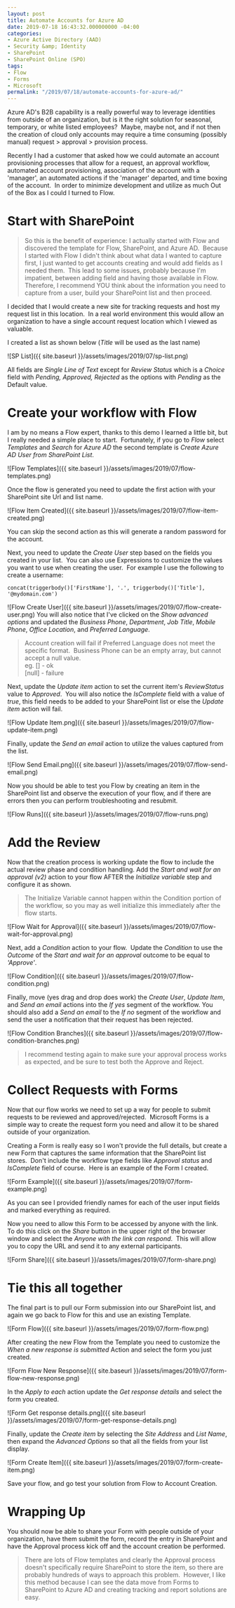 ```yaml
---
layout: post
title: Automate Accounts for Azure AD
date: 2019-07-18 16:43:32.000000000 -04:00
categories:
- Azure Active Directory (AAD)
- Security &amp; Identity
- SharePoint
- SharePoint Online (SPO)
tags:
- Flow
- Forms
- Microsoft
permalink: "/2019/07/18/automate-accounts-for-azure-ad/"
---
```

Azure AD's B2B capability is a really powerful way to leverage identities from outside of an organization, but is it the right solution for seasonal, temporary, or white listed employees?&nbsp; Maybe, maybe not, and if not then the creation of cloud only accounts may require a time consuming (possibly manual) request \> approval \> provision process.

Recently I had a customer that asked how we could automate an account provisioning processes that allow for a request, an approval workflow, automated account provisioning, association of the account with a 'manager', an automated actions if the 'manager' departed, and time boxing of the account.&nbsp; In order to minimize development and utilize as much Out of the Box as I could I turned to Flow.

# Start with SharePoint

> So this is the benefit of experience: I actually started with Flow and discovered the template for Flow, SharePoint, and Azure AD.&nbsp; Because I started with Flow I didn't think about what data I wanted to capture first, I just wanted to get accounts creating and would add fields as I needed them.&nbsp; This lead to some issues, probably because I'm impatient, between adding field and having those available in Flow.&nbsp; Therefore, I recommend YOU think about the information you need to capture from a user, build your SharePoint list and then proceed.

I decided that I would create a new site for tracking requests and host my request list in this location.&nbsp; In a real world environment this would allow an organization to have a single account request location which I viewed as valuable.

I created a list as shown below (_Title_ will be used as the last name)

![SP List]({{ site.baseurl }}/assets/images/2019/07/sp-list.png)

All fields are _Single Line of Text_ except for _Review Status_ which is a _Choice_ field with _Pending, Approved, Rejected_ as the options with _Pending_ as the Default value.

# Create your workflow with Flow

I am by no means a Flow expert, thanks to this demo I learned a little bit, but I really needed a simple place to start.&nbsp; Fortunately, if you go to _Flow_ select _Templates_ and _Search_ for _Azure AD_ the second template is _Create Azure AD User from SharePoint List_.

![Flow Templates]({{ site.baseurl }}/assets/images/2019/07/flow-templates.png)

Once the flow is generated you need to update the first action with your SharePoint site Url and list name.

![Flow Item Created]({{ site.baseurl }}/assets/images/2019/07/flow-item-created.png)

You can skip the second action as this will generate a random password for the account.

Next, you need to update the _Create User_ step based on the fields you created in your list.&nbsp; You can also use Expressions to customize the values you want to use when creating the user.&nbsp; For example I use the following to create a username:

```
concat(triggerbody()['FirstName'], '.', triggerbody()['Title'], '@mydomain.com')
```

![Flow Create User]({{ site.baseurl }}/assets/images/2019/07/flow-create-user.png)&nbsp;You will also notice that I've clicked on the _Show advanced options_ and updated the _Business Phone_, _Department_, _Job Title_, _Mobile Phone_, _Office Location_, and _Preferred Language_.

> Account creation will fail if Preferred Language does not meet the specific format.&nbsp; Business Phone can be an empty array, but cannot accept a null value.  
> eg. [] - ok  
> [null] - failure

Next, update the _Update item_ action to set the current item's _ReviewStatus_ value to _Approved_.&nbsp; You will also notice the _IsComplete_ field with a value of _true_, this field needs to be added to your SharePoint list or else the _Update item_ action will fail.

![Flow Update Item.png]({{ site.baseurl }}/assets/images/2019/07/flow-update-item.png)

Finally, update the _Send an email_ action to utilize the values captured from the list.

![Flow Send Email.png]({{ site.baseurl }}/assets/images/2019/07/flow-send-email.png)

Now you should be able to test you Flow by creating an item in the SharePoint list and observe the execution of your flow, and if there are errors then you can perform troubleshooting and resubmit.

![Flow Runs]({{ site.baseurl }}/assets/images/2019/07/flow-runs.png)

# Add the Review

Now that the creation process is working update the flow to include the actual review phase and condition handling.&nbsp;Add the _Start and wait for an approval (v2)_ action to your flow AFTER the _Initialize variable_ step and configure it as shown.

> The Initialize Variable cannot happen within the Condition portion of the workflow, so you may as well initialize this immediately after the flow starts.

![Flow Wait for Approval]({{ site.baseurl }}/assets/images/2019/07/flow-wait-for-approval.png)

Next, add a _Condition_ action to your flow.&nbsp; Update the _Condition_ to use the _Outcome_ of the _Start and wait for an approval_ outcome to be equal to _'Approve'_.

![Flow Condition]({{ site.baseurl }}/assets/images/2019/07/flow-condition.png)

Finally, move (yes drag and drop does work) the _Create User_, _Update Item_, and _Send an email_ actions into the _If yes_ segment of the workflow. You should also&nbsp;add a _Send an email_ to the _If no_ segment of the workflow and send the user a notification that their request has been rejected.

![Flow Condition Branches]({{ site.baseurl }}/assets/images/2019/07/flow-condition-branches.png)

> I recommend testing again to make sure your approval process works as expected, and be sure to test both the Approve and Reject.

# Collect Requests with Forms

Now that our flow works we need to set up a way for people to submit requests to be reviewed and approved/rejected.&nbsp; Microsoft Forms is a simple way to create the request form you need and allow it to be shared outside of your organization.

Creating a Form is really easy so I won't provide the full details, but create a new Form that captures the same information that the SharePoint list stores.&nbsp; Don't include the workflow type fields like&nbsp;_Approval status_ and _IsComplete_ field of course.&nbsp; Here is an example of the Form I created.

![Form Example]({{ site.baseurl }}/assets/images/2019/07/form-example.png)

As you can see I provided friendly names for each of the user input fields and marked everything as required.

Now you need to allow this Form to be accessed by anyone with the link.&nbsp; To do this click on the _Share_ button in the upper right of the browser window and select the _Anyone with the link can respond_.&nbsp; This will allow you to copy the URL and send it to any external participants.

![Form Share]({{ site.baseurl }}/assets/images/2019/07/form-share.png)

# Tie this all together

The final part is to pull our Form submission into our SharePoint list, and again we go back to Flow for this and use an existing Template.

![Form Flow]({{ site.baseurl }}/assets/images/2019/07/form-flow.png)

After creating the new Flow from the Template you need to customize the _When a new response is submitted_ Action and select the form you just created.

![Form Flow New Response]({{ site.baseurl }}/assets/images/2019/07/form-flow-new-response.png)

In the _Apply to each_ action update the _Get response details_ and select the form you created.

![Form Get response details.png]({{ site.baseurl }}/assets/images/2019/07/form-get-response-details.png)

Finally, update the _Create item_ by selecting the _Site Address_ and _List Name_, then expand the _Advanced Options_ so that all the fields from your list display.

![Form Create Item]({{ site.baseurl }}/assets/images/2019/07/form-create-item.png)

Save your flow, and go test your solution from Flow to Account Creation.

# Wrapping Up

You should now be able to share your Form with people outside of your organization, have them submit the form, record the entry in SharePoint and have the Approval process kick off and the account creation be performed.

> There are lots of Flow templates and clearly the Approval process doesn't specifically require SharePoint to store the item, so there are probably hundreds of ways to approach this problem.&nbsp; However, I like this method because I can see the data move from Forms to SharePoint to Azure AD and creating tracking and report solutions are easy.

